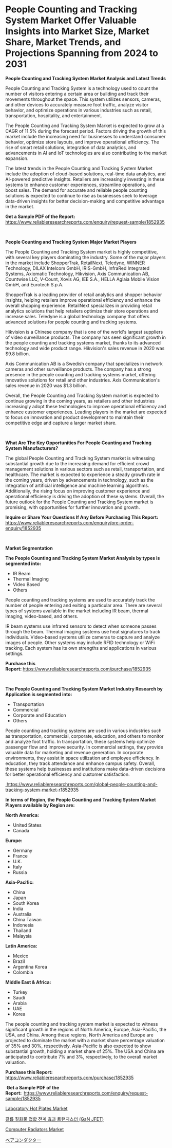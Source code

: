 <p><h1>People Counting and Tracking System Market Offer Valuable Insights into Market Size, Market Share, Market Trends, and Projections Spanning from 2024 to 2031</h1></p><p><strong>People Counting and Tracking System Market Analysis and Latest Trends</strong></p>
<p><p>People Counting and Tracking System is a technology used to count the number of visitors entering a certain area or building and track their movements throughout the space. This system utilizes sensors, cameras, and other devices to accurately measure foot traffic, analyze visitor behavior, and optimize operations in various industries such as retail, transportation, hospitality, and entertainment.</p><p>The People Counting and Tracking System Market is expected to grow at a CAGR of 11.5% during the forecast period. Factors driving the growth of this market include the increasing need for businesses to understand consumer behavior, optimize store layouts, and improve operational efficiency. The rise of smart retail solutions, integration of data analytics, and advancements in AI and IoT technologies are also contributing to the market expansion.</p><p>The latest trends in the People Counting and Tracking System Market include the adoption of cloud-based solutions, real-time data analytics, and AI-powered predictive insights. Retailers are increasingly investing in these systems to enhance customer experiences, streamline operations, and boost sales. The demand for accurate and reliable people counting solutions is expected to continue to rise as businesses seek to leverage data-driven insights for better decision-making and competitive advantage in the market.</p></p>
<p><strong>Get a Sample PDF of the Report:&nbsp;</strong> <a href="https://www.reliableresearchreports.com/enquiry/request-sample/1852935">https://www.reliableresearchreports.com/enquiry/request-sample/1852935</a></p>
<p>&nbsp;</p>
<p><strong>People Counting and Tracking System Major Market Players</strong></p>
<p><p>The People Counting and Tracking System market is highly competitive, with several key players dominating the industry. Some of the major players in the market include ShopperTrak, RetailNext, Teledyne, WINNER Technology, DILAX Intelcom GmbH, IRIS-GmbH, InfraRed Integrated Systems, Axiomatic Technology, Hikvision, Axis Communication AB, Countwise LLC, V-Count, Xovis AG, IEE S.A., HELLA Aglaia Mobile Vision GmbH, and Eurotech S.p.A.</p><p>ShopperTrak is a leading provider of retail analytics and shopper behavior insights, helping retailers improve operational efficiency and enhance the overall shopping experience. RetailNext specializes in providing retail analytics solutions that help retailers optimize their store operations and increase sales. Teledyne is a global technology company that offers advanced solutions for people counting and tracking systems.</p><p>Hikvision is a Chinese company that is one of the world's largest suppliers of video surveillance products. The company has seen significant growth in the people counting and tracking systems market, thanks to its advanced technology and wide product range. Hikvision's sales revenue in 2020 was $9.8 billion.</p><p>Axis Communication AB is a Swedish company that specializes in network cameras and other surveillance products. The company has a strong presence in the people counting and tracking systems market, offering innovative solutions for retail and other industries. Axis Communication's sales revenue in 2020 was $1.3 billion.</p><p>Overall, the People Counting and Tracking System market is expected to continue growing in the coming years, as retailers and other industries increasingly adopt these technologies to improve operational efficiency and enhance customer experiences. Leading players in the market are expected to focus on innovation and product development to maintain their competitive edge and capture a larger market share.</p></p>
<p>&nbsp;</p>
<p><strong>What Are The Key Opportunities For People Counting and Tracking System Manufacturers?</strong></p>
<p><p>The global People Counting and Tracking System market is witnessing substantial growth due to the increasing demand for efficient crowd management solutions in various sectors such as retail, transportation, and healthcare. The market is expected to experience a steady growth rate in the coming years, driven by advancements in technology, such as the integration of artificial intelligence and machine learning algorithms. Additionally, the rising focus on improving customer experience and operational efficiency is driving the adoption of these systems. Overall, the future outlook for the People Counting and Tracking System market is promising, with opportunities for further innovation and growth.</p></p>
<p><strong>Inquire or Share Your Questions If Any Before Purchasing This Report:</strong> <a href="https://www.reliableresearchreports.com/enquiry/pre-order-enquiry/1852935">https://www.reliableresearchreports.com/enquiry/pre-order-enquiry/1852935</a></p>
<p>&nbsp;</p>
<p><strong>Market Segmentation</strong></p>
<p><strong>The People Counting and Tracking System Market Analysis by types is segmented into:</strong></p>
<p><ul><li>IR Beam</li><li>Thermal Imaging</li><li>Video Based</li><li>Others</li></ul></p>
<p><p>People counting and tracking systems are used to accurately track the number of people entering and exiting a particular area. There are several types of systems available in the market including IR beam, thermal imaging, video-based, and others. </p><p>IR beam systems use infrared sensors to detect when someone passes through the beam. Thermal imaging systems use heat signatures to track individuals. Video-based systems utilize cameras to capture and analyze images of people. Other systems may include RFID technology or WiFi tracking. Each system has its own strengths and applications in various settings.</p></p>
<p><strong>Purchase this Report:&nbsp;</strong><a href="https://www.reliableresearchreports.com/purchase/1852935">https://www.reliableresearchreports.com/purchase/1852935</a></p>
<p>&nbsp;</p>
<p><strong>The People Counting and Tracking System Market Industry Research by Application is segmented into:</strong></p>
<p><ul><li>Transportation</li><li>Commercial</li><li>Corporate and Education</li><li>Others</li></ul></p>
<p><p>People counting and tracking systems are used in various industries such as transportation, commercial, corporate, education, and others to monitor and analyze foot traffic. In transportation, these systems help optimize passenger flow and improve security. In commercial settings, they provide valuable data for marketing and revenue generation. In corporate environments, they assist in space utilization and employee efficiency. In education, they track attendance and enhance campus safety. Overall, these systems help businesses and institutions make data-driven decisions for better operational efficiency and customer satisfaction.</p></p>
<p><a href="https://www.reliableresearchreports.com/global-people-counting-and-tracking-system-market-r1852935">&nbsp;https://www.reliableresearchreports.com/global-people-counting-and-tracking-system-market-r1852935</a></p>
<p><strong>In terms of Region, the People Counting and Tracking System Market Players available by Region are:</strong></p>
<p>
    <p> <strong> North America: </strong>
        <ul>
            <li>United States</li>
            <li>Canada</li>
        </ul>
        </p> 
    <p> <strong> Europe: </strong>
        <ul>
            <li>Germany</li>
            <li>France</li>
            <li>U.K.</li>
            <li>Italy</li>
            <li>Russia</li>
        </ul>
        </p> 
    <p> <strong> Asia-Pacific: </strong>
        <ul>
            <li>China</li>
            <li>Japan</li>
            <li>South Korea</li>
            <li>India</li>
            <li>Australia</li>
            <li>China Taiwan</li>
            <li>Indonesia</li>
            <li>Thailand</li>
            <li>Malaysia</li>
        </ul>
        </p> 
    <p> <strong> Latin America: </strong>
        <ul>
            <li>Mexico</li>
            <li>Brazil</li>
            <li>Argentina Korea</li>
            <li>Colombia</li>
        </ul>
        </p> 
    <p> <strong> Middle East & Africa: </strong>
        <ul>
            <li>Turkey</li>
            <li>Saudi</li>
            <li>Arabia</li>
            <li>UAE</li>
            <li>Korea</li>
        </ul>
    </p>
    </p>
<p><p>The people counting and tracking system market is expected to witness significant growth in the regions of North America, Europe, Asia-Pacific, the USA, and China. Among these regions, North America and Europe are projected to dominate the market with a market share percentage valuation of 35% and 30%, respectively. Asia-Pacific is also expected to show substantial growth, holding a market share of 25%. The USA and China are anticipated to contribute 7% and 3%, respectively, to the overall market valuation.</p></p>
<p><strong>Purchase this Report: </strong><a href="https://www.reliableresearchreports.com/purchase/1852935">https://www.reliableresearchreports.com/purchase/1852935</a></p>
<p>&nbsp;<strong>Get a Sample PDF of the Report:&nbsp;&nbsp;</strong><a href="https://www.reliableresearchreports.com/enquiry/request-sample/1852935">https://www.reliableresearchreports.com/enquiry/request-sample/1852935</a></p>
<p><strong></strong></p>
<p><p><a href="https://github.com/myacatherineblakecaczo9vcsw/Market-Research-Report-List-3/blob/main/laboratory-hot-plates-market.md">Laboratory Hot Plates Market</a></p><p><a href="https://github.com/lzuwsfreyoq70/Market-Research-Report-List-2/blob/main/6492083176859.md">갈륨 질화물 접합 전계 효과 트랜지스터 (GaN JFET)</a></p><p><a href="https://github.com/okotobwrhuteie/Market-Research-Report-List-3/blob/main/computer-radiators-market.md">Computer Radiators Market</a></p><p><a href="https://github.com/KenyonJohns/Market-Research-Report-List-1/blob/main/6285505164101.md">ベアコンダクター</a></p></p>